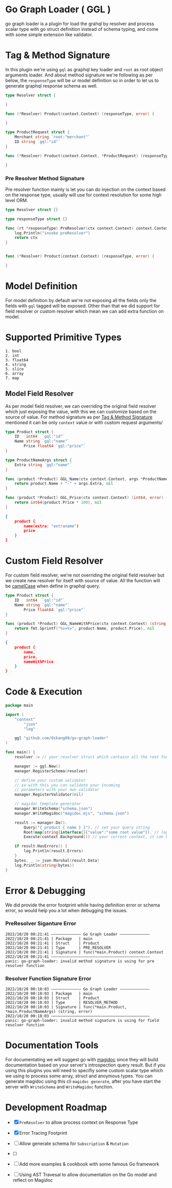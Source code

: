 # Go Graph Loader ( GGL )

go graph loader is a plugin for load the grahql by resolver and process scalar type with go struct definition instead of schema typing, and come with some simple extension like validator.

# Tag & Method Signature

In this plugin we're using `gql` as graphql key loader and `root` as root object arguments loader. And about method signature we're following as per below, the `responseType` will be ur model definition so in order to let us to generate graphql response schema as well.

```go
type Resolver struct {

}

func (*Resolver) Product(context.Context) (responseType, error) {

}

type ProductRequest struct {
    Merchant string `root:"merchant"`
    ID string `gql:"id"`
}

func (*Resolver) Product(context.Context, *ProductRequest) (responseType, error) {

}
```


### Pre Resolver Method Signature

Pre resolver function mainly is let you can do injection on the context based on the response type, usually will use for context resolution for some high level ORM.

```go
type Resolver struct {}

type responseType struct {}

func (rt *responseType) PreResolver(ctx context.Context) context.Context {
	log.Println("invoke preResolver")
	return ctx
}


func (*Resolver) Product(context.Context) (responseType, error) {

}
```


# Model Definition

For model definition by default we're not exposing all the fields only the fields with `gql` tagged will be exposed. Other than that we did support for field resolver or custom resolver which mean we can add extra function on model.


# Supported Primitive Types

```
1. bool
2. int
3. float64
4. string
5. slice
6. array
7. map
```

## Model Field Resolver

As per model field resolver, we can overriding the original field resolver which just exposing the value, with this we can customize based on the source of value. For method signature as per [Tag & Method Signature](#tag--method-siganture) mentioned it can be only `context` value or with custom request arguments/

```go
type Product struct {
	ID   int64  `gql:"id"`
	Name string `gql:"name"`
        Price float64 `gql:"price"`
}

type ProductNameArgs struct {
    Extra string `gql:"name"`
}

func (product *Product) GGL_Name(ctx context.Context, args *ProductNameArgs) (string, error) {
	return product.Name + "-" + args.Extra, nil
}

func (product *Product) GGL_Price(ctx context.Context) (int64, error) {
	return int64(product.Price * 100), nil
}
```

```json
{
    product {
        name(extra: "extraname")
        price
    }
}
```

# Custom Field Resolver

For custom field resolver, we're not overriding the original field resolver but we create new resolver for itself with source of value. All the function will be [camelCase](https://en.wikipedia.org/wiki/Camel_case) when define in graphql query.


```go
type Product struct {
	ID   int64  `gql:"id"`
	Name string `gql:"name"`
        Price float64 `gql:"price"`
}

func (product *Product) GGL_NameWithPrice(ctx context.Context) (string, error) {
	return fmt.Sprintf("%v=%v", product.Name, product.Price), nil
}
```

```json
{
    product {
        name,
        price,
        nameWithPrice
    }
}
```

# Code & Execution

```go
package main

import (
	"context"
        "json"
        "log"

	ggl "github.com/Oskang09/go-graph-loader"
)

func main() {
    resolver := // your resolver struct which contains all the root functions

    manager := ggl.New()
    manager.RegisterSchema(resolver)

    // define your custom validator
    // so with this you can validate your incoming 
    // parameters with your own validator
    manager.RegisterValidator(nil)

    // magidoc template generator
    manager.WriteSchema("schema.json")
    manager.WriteMagidoc("magidoc.mjs", "schema.json")

    result := manager.Do().
        Query("{ product { name } }"). // set your query string
        Root(map[string]interface{}{"value":"some root value"}). // (optional) set your root object
        Execute(context.Background()) // your current context, it can be useful for tracking & tracing purpose

    if result.HasErrors() {
        log.Println(result.Errors)
    }
	bytes, _ := json.Marshal(result.Data)
	log.Println(string(bytes))
}
```

# Error & Debugging

We did provide the error footprint while having definition error or schema error, so would help you a lot when debugging the issues.


### PreResolver Siganture Error

```
2022/10/20 00:21:41 ————————————— Go Graph Loader —————————————
2022/10/20 00:21:41 | Package   | main
2022/10/20 00:21:41 | Struct    | Product
2022/10/20 00:21:41 | Type      | PRE_RESOLVER
2022/10/20 00:21:41 | Signature | func(*main.Product) context.Context
2022/10/20 00:21:41 ———————————————————————————————————————————
panic: go-graph-loader: invalid method signature is using for pre resolver function
```

### Resolver Function Signature Error

```
2022/10/20 00:18:03 ————————————— Go Graph Loader —————————————
2022/10/20 00:18:03 | Package   | main
2022/10/20 00:18:03 | Struct    | Product
2022/10/20 00:18:03 | Type      | RESOLVER_METHOD
2022/10/20 00:18:03 | Signature | func(*main.Product, *main.ProductNameArgs) (string, error)
2022/10/20 00:18:03 ———————————————————————————————————————————
panic: go-graph-loader: invalid method signature is using for field resolver function
```

# Documentation Tools

For documentating we will suggest go with [magidoc](https://magidoc.js.org/introduction/welcome) since they will build documentation based on your server's introspection query result. But if you using this plugins you will need to specifiy some custom scalar type which we using to process some array, struct and anoymous types. You can generate magidoc using this cli `magidoc generate`, after you have start the server with `WriteSchema` and `WriteMagidoc` function.

# Development Roadmap

- [x] `PreResolver` to allow process context on Response Type
- [x] Error Tracing Footprint
- [ ] Allow generate schema for `Subscription` & `Mutation`
- [ ] 
- [ ] Add more examples & cookbook with some famous Go framework
- [ ] Using AST Travesal to allow documentation on the Go model and reflect on Magidoc

